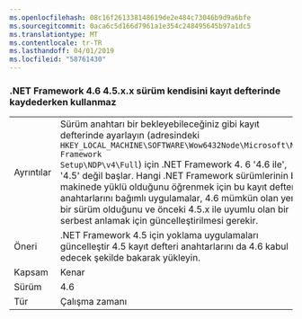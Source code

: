 ```yaml
---
ms.openlocfilehash: 08c16f261338148619de2e484c73046b9d9a6bfe
ms.sourcegitcommit: 0aca6c5d166d7961a1e354c248495645b97a1dc5
ms.translationtype: MT
ms.contentlocale: tr-TR
ms.lasthandoff: 04/01/2019
ms.locfileid: "58761430"
---
```

### <a name="the-net-framework-46-does-not-use-a-45xx-version-when-registering-itself-in-the-registry"></a>.NET Framework 4.6 4.5.x.x sürüm kendisini kayıt defterinde kaydederken kullanmaz

|   |   |
|---|---|
|Ayrıntılar|Sürüm anahtarı bir bekleyebileceğiniz gibi kayıt defterinde ayarlayın (adresindeki <code>HKEY_LOCAL_MACHINE\SOFTWARE\Wow6432Node\Microsoft\NET Framework Setup\NDP\v4\Full</code>) için .NET Framework 4. 6 '4.6 ile', '4.5' değil başlar. Hangi .NET Framework sürümlerinin bir makinede yüklü olduğunu öğrenmek için bu kayıt defteri anahtarlarını bağımlı uygulamalar, 4.6 mümkün olan yeni bir sürüm olduğunu ve önceki 4.5.x ile uyumlu olan bir serbest anlamak için güncelleştirilmesi gerekir.|
|Öneri|.NET Framework 4.5 için yoklama uygulamaları güncelleştir 4.5 kayıt defteri anahtarlarını da 4.6 kabul edecek şekilde bakarak yükleyin.|
|Kapsam|Kenar|
|Sürüm|4.6|
|Tür|Çalışma zamanı|

